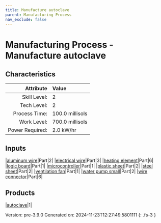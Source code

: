 ```yaml
---
title: Manufacture autoclave
parent: Manufacturing Process
nav_exclude: false
---
```

# Manufacturing Process - Manufacture autoclave


## Characteristics

| Attribute      | Value |
|--------:|:------|
|Skill Level:|2|
|Tech Level:|2|
|Process Time:|100.0 millisols|
|Work Level:|700.0 millisols|
|Power Required:|2.0 kW/hr|

## Inputs

|[aluminum wire](../part/aluminum-wire.html)|Part|2|
|[electrical wire](../part/electrical-wire.html)|Part|3|
|[heating element](../part/heating-element.html)|Part|6|
|[logic board](../part/logic-board.html)|Part|1|
|[microcontroller](../part/microcontroller.html)|Part|1|
|[plastic sheet](../part/plastic-sheet.html)|Part|2|
|[steel sheet](../part/steel-sheet.html)|Part|2|
|[ventilation fan](../part/ventilation-fan.html)|Part|1|
|[water pump small](../part/water-pump-small.html)|Part|2|
|[wire connector](../part/wire-connector.html)|Part|6|

## Products

|[autoclave](../part/autoclave.html)|1|


Version: pre-3.9.0 Generated on: 2024-11-23T12:27:49.5801111
{: .fs-3 }

